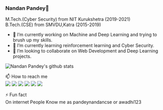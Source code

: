 <!--
**pandeynandancse/pandeynandancse** is a ✨ _special_ ✨ repository because its `README.md` (this file) appears on your GitHub profile.

Here are some ideas to get you started:

- 🔭 I’m currently working on ...
- 🌱 I’m currently learning ...
- 👯 I’m looking to collaborate on ...
- 🤔 I’m looking for help with ...
- 💬 Ask me about ...
- 📫 How to reach me: ...
- 😄 Pronouns: ...
- ⚡ Fun fact: ...
-->









### Nandan Pandey👋
M.Tech.(Cyber Security)  from NIT Kurukshetra (2019-2021)<br>
B.Tech.(CSE) from SMVDU,Katra (2015-2019) 
- 🔭 I’m currently working on Machine and Deep Learning and trying to brush up my skills.
- 🌱 I’m currently learning reinforcement learning and Cyber Security.
- 🤝 I’m looking to collaborate on Web Development and Deep Learning projects. 

![Nandan Pandey's github stats](https://github-readme-stats.vercel.app/api?username=pandeynandancse)

📫 How to reach me<br>
[<img src="https://img.shields.io/badge/twitter-%231DA1F2.svg?&style=for-the-badge&logo=twitter&logoColor=white" />](https://twitter.com/pandeynandancse)
[<img src="https://img.shields.io/badge/medium-%2312100E.svg?&style=for-the-badge&logo=medium&logoColor=white" />](https://medium.com/@pandeynandancse) 
[<img src="https://img.shields.io/badge/linkedin-%230077B5.svg?&style=for-the-badge&logo=linkedin&logoColor=white" />](https://www.linkedin.com/in/nandan-pandey/) [<img src = "https://img.shields.io/badge/instagram-%23E4405F.svg?&style=for-the-badge&logo=instagram&logoColor=white">](https://www.instagram.com/pandeynandancse/) [<img src = "https://img.shields.io/badge/hackerrank-%232EC866.svg?&style=for-the-badge&logo=hackerrank&logoColor=white">](https://www.hackerrank.com/pandeynandancse)
[<img src = "https://img.shields.io/badge/kaggle-%231877F2.svg?&style=for-the-badge&logo=kaggle&logoColor=white">](https://www.kaggle.com/awadhi123)


⚡ Fun fact<br>
On internet People Know me as pandeynandancse or awadhi123
